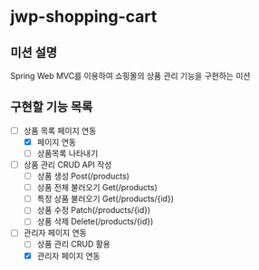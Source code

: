 # jwp-shopping-cart
## 미션 설명
Spring Web MVC를 이용하여 쇼핑몰의 상품 관리 기능을 구현하는 미션
## 구현할 기능 목록
- [ ] 상품 목록 페이지 연동
  - [x] 페이지 연동
  - [ ] 상품목록 나타내기
- [ ] 상품 관리 CRUD API 작성
  - [ ] 상품 생성 Post(/products)
  - [ ] 상품 전체 불러오기 Get(/products)
  - [ ] 특정 상품 불러오기 Get(/products/{id})
  - [ ] 상품 수정 Patch(/products/{id})
  - [ ] 상품 삭제 Delete(/products/{id})
- [ ] 관리자 페이지 연동
  - [ ] 상품 관리 CRUD 활용
  - [x] 관리자 페이지 연동